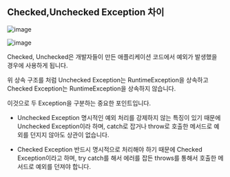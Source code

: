 ## Checked,Unchecked Exception 차이

![image](https://user-images.githubusercontent.com/57666307/202846961-b5be345c-b748-4756-9f6d-63ff24989360.png)


![image](https://user-images.githubusercontent.com/57666307/202847004-8c7bfd4c-c887-4a85-8f49-e452bca94889.png)

Checked, Unchecked은 개발자들이 만든 애플리케이션 코드에서 예외가 발생했을 경우에 사용하게 됩니다.

위 상속 구조를 처럼 Unchecked Exception는 RuntimeException을 상속하고 Checked Exception는 RuntimeException을 상속하지 않습니다.

이것으로 두 Exception을 구분하는 중요한 포인트입니다.

- Unchecked Exception
명시적인 예외 처리를 강제하지 않는 특징이 있기 때문에 Unchecked Exception이라 하며, catch로 잡거나 throw로 호출한 메서드로 예외를 던지지 않아도 상관이 없습니다.

- Checked Exception
반드시 명시적으로 처리해야 하기 때문에 Checked Exception이라고 하며, try catch를 해서 에러를 잡든 throws를 통해서 호출한 메서드로 예외를 던져야 합니다.
